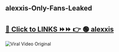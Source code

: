 
 ## alexxis-Only-Fans-Leaked

# <h2><a href="https://clipsfans.com/alexxis&ref=git">🔗 Click to LINKS ⏩⏩ 👉 🟢 alexxis </a></h2>

<a href="https://clipsfans.com/alexxis&ref=git" rel="nofollow" data-target="animated-image.originalLink"><img src="https://i.ibb.co.com/xMMVF88/686577567.gif" alt="Viral Video Original" style="max-width: 100%; display: inline-block;" data-target="animated-image.originalImage"></a>

